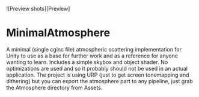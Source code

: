 ![Preview shots][Preview]

# MinimalAtmosphere
A minimal (single cginc file) atmospheric scattering implementation for Unity to use as a base for further work and as a reference for anyone wanting to learn. Includes a simple skybox and object shader. No optimizations are used and so it probably should not be used in an actual application.
The project is using URP (just to get screen tonemapping and dithering) but you can export the atmosphere part to any pipeline, just grab the Atmosphere directory from Assets.
